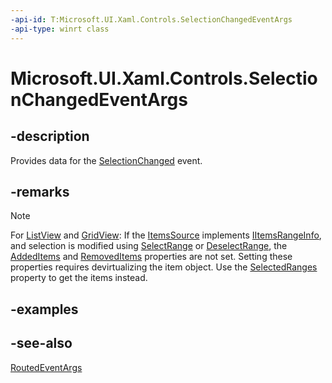 ```yaml
---
-api-id: T:Microsoft.UI.Xaml.Controls.SelectionChangedEventArgs
-api-type: winrt class
---
```


<!-- Class syntax.
public class SelectionChangedEventArgs : Windows.UI.Xaml.RoutedEventArgs, Windows.UI.Xaml.Controls.ISelectionChangedEventArgs
-->

# Microsoft.UI.Xaml.Controls.SelectionChangedEventArgs

## -description
Provides data for the [SelectionChanged](../microsoft.ui.xaml.controls.primitives/selector_selectionchanged.md) event.

## -remarks
> [!NOTE]
> For [ListView](listview.md) and [GridView](gridview.md): If the [ItemsSource](itemscontrol_itemssource.md) implements [IItemsRangeInfo](../microsoft.ui.xaml.data/iitemsrangeinfo.md), and selection is modified using [SelectRange](listviewbase_selectrange_118136163.md) or [DeselectRange](listviewbase_deselectrange_183074056.md), the [AddedItems](selectionchangedeventargs_addeditems.md) and [RemovedItems](selectionchangedeventargs_removeditems.md) properties are not set. Setting these properties requires devirtualizing the item object. Use the [SelectedRanges](listviewbase_selectedranges.md) property to get the items instead.



## -examples

## -see-also
[RoutedEventArgs](../microsoft.ui.xaml/routedeventargs.md)
